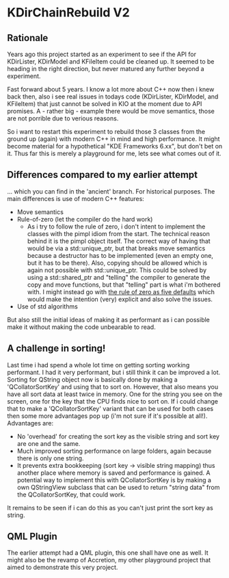 # KDirChainRebuild V2
## Rationale
Years ago this project started as an experiment to see if the API for KDirLister, KDirModel and KFileItem could be cleaned up. 
It seemed to be heading in the right direction, but never matured any further beyond a experiment. 
 
Fast forward about 5 years. I know a lot more about C++ now then i knew back then, also i see real issues in todays code (KDirLister, KDirModel, and KFileItem) that just cannot be solved in KIO at the moment due to API promises.
A - rather big - example there would be move semantics, those are not porrible due to verious reasons. 
 
So i want to restart this experiment to rebuild those 3 classes from the ground up (again) with modern C++ in mind and high performance. 
It might become material for a hypothetical "KDE Frameworks 6.xx", but don't bet on it. Thus far this is merely a playground for me, lets see what comes out of it.
 
## Differences compared to my earlier attempt
... which you can find in the 'ancient' branch. For historical purposes. 
The main differences is use of modern C++ features:
- Move semantics
- Rule-of-zero (let the compiler do the hard work)
  - As i try to follow the rule of zero, i don't intent to implement the classes with the pimpl idiom from the start. The technical reason behind it is the pimpl object itself. The correct way of having that would be via a std::unique_ptr, but that breaks move semantics because a destructor has to be implemented (even an empty one, but it has to be there). Also, copying should be allowed which is again not possible with std::unique_ptr. This could be solved by using a std::shared_ptr and "telling" the compiler to generate the copy and move functions, but that "telling" part is what i'm bothered with. I might instead go with [the rule of zero as five defaults](http://blog.florianwolters.de/educational/2015/01/31/The_Rule_of_Zero/) which would make the intention (very) explicit and also solve the issues.
- Use of std algorithms
 
But also still the initial ideas of making it as performant as i can possible make it without making the code unbearable to read.

## A challenge in sorting!
Last time i had spend a whole lot time on getting sorting working performant. I had it very performant, but i still think it can be improved a lot. Sorting for QString object now is basically done by making a 'QCollatorSortKey' and using that to sort on. However, that also means you have all sort data at least twice in memory. One for the string you see on the screen, one for the key that the CPU finds nice to sort on. If i could change that to make a 'QCollatorSortKey' variant that can be used for both cases then some more advantages pop up (i'm not sure if it's possible at all!). Advantages are:
- No 'overhead' for creating the sort key as the visible string and sort key are one and the same.
- Much improved sorting performance on large folders, again because there is only one string.
- It prevents extra bookkeeping (sort key -> visible string mapping) thus another place where memory is saved and performance is gained.
A potential way to implement this with QCollatorSortKey is by making a own QStringView subclass that can be used to return "string data" from the QCollatorSortKey, that could work.
 
It remains to be seen if i can do this as you can't just print the sort key as string.

## QML Plugin
The earlier attempt had a QML plugin, this one shall have one as well. It might also be the revamp of Accretion, my other playground project that aimed to demonstrate this very project.

